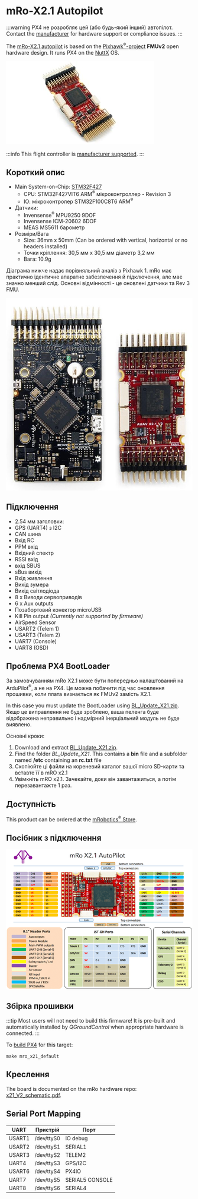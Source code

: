# mRo-X2.1 Autopilot

:::warning
PX4 не розробляє цей (або будь-який інший) автопілот.
Contact the [manufacturer](https://store.mrobotics.io/) for hardware support or compliance issues.
:::

The [mRo-X2.1 autopilot](http://www.mRobotics.io/) is based on the [Pixhawk<sup>&reg;</sup>-project](https://pixhawk.org/) **FMUv2** open hardware design.
It runs PX4 on the [NuttX](https://nuttx.apache.org/) OS.

![mRo X2.1](../../assets/flight_controller/mro/mro_x2.1.jpg)

:::info
This flight controller is [manufacturer supported](../flight_controller/autopilot_manufacturer_supported.md).
:::

## Короткий опис

- Main System-on-Chip: [STM32F427](http://www.st.com/web/en/catalog/mmc/FM141/SC1169/SS1577/LN1789)
  - CPU: STM32F427VIT6 ARM<sup>&reg;</sup> мікроконтроллер - Revision 3
  - ІО: мікроконтролер STM32F100C8T6 ARM<sup>&reg;</sup>
- Датчики:
  - Invensense<sup>&reg;</sup> MPU9250 9DOF
  - Invensense ICM-20602 6DOF
  - MEAS MS5611 барометр
- Розміри/Вага
  - Size: 36mm x 50mm
    (Can be ordered with vertical, horizontal or no headers installed)
  - Точки кріплення: 30,5 мм х 30,5 мм діаметр 3,2 мм
  - Вага: 10.9g

Діаграма нижче надає порівняльний аналіз з Pixhawk 1. mRo має практично ідентичне апаратне забезпечення й підключення, але має значно менший слід. Основні відмінності - це оновлені датчики та Rev 3 FMU.

![Mro Pixhawk 1 vs X2.1 comparison](../../assets/flight_controller/mro/px1_x21.jpg)

## Підключення

- 2.54 мм заголовки:
- GPS (UART4) з I2C
- CAN шина
- Вхід RC
- PPM вхід
- Вхідний спектр
- RSSI вхід
- вхід SBUS
- sBus вихід
- Вхід живлення
- Вихід зумера
- Вихід світлодіода
- 8 x Виводи сервоприводів
- 6 x Aux outputs
- Позабортовий конектор microUSB
- Kill Pin output _(Currently not supported by firmware)_
- AirSpeed Sensor
- USART2 (Telem 1)
- USART3 (Telem 2)
- UART7 (Console)
- UART8 (OSD)

## Проблема PX4 BootLoader

За замовчуванням mRo X2.1 може бути попередньо налаштований на ArduPilot<sup>&reg;</sup>, а не на PX4. Це можна побачити під час оновлення прошивки, коли плата визнається як FMUv2 замість X2.1.

In this case you must update the BootLoader using [BL_Update_X21.zip](https://github.com/PX4/PX4-user_guide/raw/main/assets/hardware/BL_Update_X21.zip).
Якщо це виправлення не буде зроблено, ваша пеленга буде відображена неправильно і надмірний інерціальний модуль не буде виявлено.

Основні кроки:

1. Download and extract [BL_Update_X21.zip](https://github.com/PX4/PX4-user_guide/raw/main/assets/hardware/BL_Update_X21.zip).
2. Find the folder _BL_Update_X21_. This contains a **bin** file and a subfolder named **/etc** containing an **rc.txt** file
3. Скопіюйте ці файли на кореневий каталог вашої micro SD-карти та вставте її в mRO x2.1
4. Увімкніть mRO x2.1. Зачекайте, доки він завантажиться, а потім перезавантажте 1 раз.

## Доступність

This product can be ordered at the [mRobotics<sup>&reg;</sup> Store](https://store.mrobotics.io/mRo-X2-1-Rev-2-p/m10021a.htm).

## Посібник з підключення

![mRo\_X2.1\_Wiring](../../assets/flight_controller/mro/mro_x21_wiring.png)

## Збірка прошивки

:::tip
Most users will not need to build this firmware!
It is pre-built and automatically installed by _QGroundControl_ when appropriate hardware is connected.
:::

To [build PX4](../dev_setup/building_px4.md) for this target:

```
make mro_x21_default
```

## Креслення

The board is documented on the mRo hardware repo: [x21_V2_schematic.pdf](https://github.com/mRoboticsIO/Hardware/blob/master/X2.1/Docs/x21_V2_schematic.pdf).

## Serial Port Mapping

| UART   | Пристрій   | Порт            |
| ------ | ---------- | --------------- |
| USART1 | /dev/ttyS0 | IO debug        |
| USART2 | /dev/ttyS1 | SERIAL1         |
| USART3 | /dev/ttyS2 | TELEM2          |
| UART4  | /dev/ttyS3 | GPS/I2C         |
| USART6 | /dev/ttyS4 | PX4IO           |
| UART7  | /dev/ttyS5 | SERIAL5 CONSOLE |
| UART8  | /dev/ttyS6 | SERIAL4         |

<!-- Note: Got ports using https://github.com/PX4/PX4-user_guide/pull/672#issuecomment-598198434 -->
